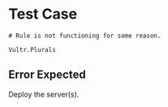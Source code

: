 # Test Case

    # Rule is not functioning for some reason.
    
    Vultr.Plurals

## Error Expected

Deploy the server(s).
